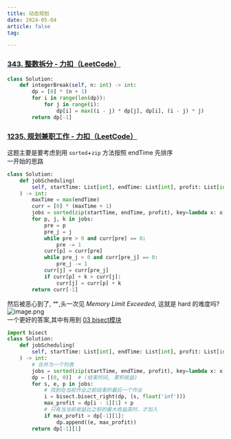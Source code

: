 ```yaml
---
title: 动态规划
date: 2024-05-04
article: false
tag:

---
```


### [343. 整数拆分 - 力扣（LeetCode）](https://leetcode.cn/problems/integer-break/solutions/352875/zheng-shu-chai-fen-by-leetcode-solution/)
 
```python
class Solution:
    def integerBreak(self, n: int) -> int:
        dp = [0] * (n + 1)
        for i in range(len(dp)):
            for j in range(i):
                dp[i] = max((i - j) * dp[j], dp[i], (i - j) * j)
        return dp[-1]
```



### [1235. 规划兼职工作 - 力扣（LeetCode）](https://leetcode.cn/problems/maximum-profit-in-job-scheduling/description/)
  
  
这题主要是要考虑到用 `sorted`+`zip` 方法按照 endTime 先排序  
一开始的思路
```python
class Solution:
    def jobScheduling(
        self, startTime: List[int], endTime: List[int], profit: List[int]
    ) -> int:
        maxTime = max(endTime)
        curr = [0] * (maxTime + 1)
        jobs = sorted(zip(startTime, endTime, profit), key=lambda x: x[1])
        for p, j, k in jobs:
            pre = p
            pre_j = j
            while pre > 0 and curr[pre] == 0:
                pre -= 1
            curr[p] = curr[pre]
            while pre_j > 0 and curr[pre_j] == 0:
                pre_j -= 1
            curr[j] = curr[pre_j]
            if curr[p] + k > curr[j]:
                curr[j] = curr[p] + k
        return curr[-1]
```
然后被恶心到了, 艹,头一次见 *Memory Limit Exceeded*, 这就是 hard 的难度吗?  
![image.png](https://oss.naglfar28.com/naglfar28/202405042353084.png)  
一个更好的答案,其中有用到 [03 bisect模块](../../../01%20Programming%20Language/02%20Python/03%20python标准库/03%20bisect模块)
```python
import bisect
class Solution:
    def jobScheduling(
        self, startTime: List[int], endTime: List[int], profit: List[int]
    ) -> int:
        # 合并为一个列表
        jobs = sorted(zip(startTime, endTime, profit), key=lambda x: x[1])
        dp = [(0, 0)]  # (结束时间, 累积收益)
        for s, e, p in jobs:
            # 找到在当前作业之前结束的最后一个作业
            i = bisect.bisect_right(dp, (s, float('inf')))
            max_profit = dp[i - 1][1] + p
            # 只有当当前收益比之前的最大收益高时，才加入
            if max_profit > dp[-1][1]:
                dp.append((e, max_profit))
        return dp[-1][1]
```

